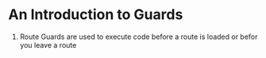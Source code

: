 # An Introduction to Guards
01. Route Guards are used to execute code before a route is loaded or befor you leave a route